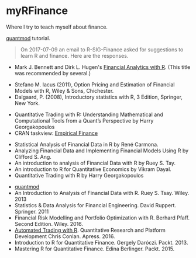 # myRFinance

Where I try to teach myself about finance.

[quantmod](https://ntguardian.wordpress.com/2017/03/27/introduction-stock-market-data-r-1/) tutorial.

> On 2017-07-09 an email to R-SIG-Finance asked for suggestions to learn R and finance.
> Here are the responses.

* Mark J. Bennett and Dirk L. Hugen's [Financial Analytics with R](https://www.cambridge.org/core/books/financial-analytics-with-r/15ADCFE643F872A31D8972F059A0096D). (This title was recommended by several.)
- Stefano M. Iacus (2011), Option Pricing and Estimation of Financial Models with R, Wiley & Sons, Chichester.
- Dalgaard, P. (2008), Introductory statistics with R, 3 Edition, Springer, New York.
* Quantitative Trading with R: Understanding Mathematical and Computational Tools from a Quant’s Perspective by Harry Georgakopoulos
* CRAN taskview: [Empirical Finance](https://cran.r-project.org/web/views/Finance.html)
- Statistical Analysis of Financial Data in R by René Carmona.
- Analyzing Financial Data and Implementing Financial Models Using R by Clifford S. Ang.
- An introduction to analysis of Financial Data with R by Ruey S. Tay.
- An introduction to R for Quantitative Economics by Vikram Dayal.
- Quantitative Trading with R by Harry Georgakopoulos
* [quantmod](https://cran.r-project.org/web/packages/quantmod/index.html)
*  An Introduction to Analysis of Financial Data with R. Ruey S. Tsay. Wiley. 2013
* Statistics & Data Analysis for Financial Engineering. David Ruppert. Springer. 2011
* Financial Risk Modelling and Portfolio Optimization with R. Berhard Pfaff. Second Edition. Wiley. 2016.
* [Automated Trading with R](https://www.oreilly.com/library/view/automated-trading-with/9781484221785/#toc-start). Quantitative Research and Platform Development Chris Conlan. Apress. 2016.
* Introduction to R for Quantitative Finance. Gergely Darόczi. Packt. 2013.
* Mastering R for Quantitative Finance. Edina Berlinger. Packt. 2015.






